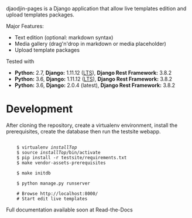 djaodjin-pages is a Django application that allow live templates edition
and upload templates packages.

Major Features:

- Text edition (optional: markdown syntax)
- Media gallery (drag'n'drop in markdown or media placeholder)
- Upload template packages

Tested with

- **Python:** 2.7, **Django:** 1.11.12 ([LTS](https://www.djangoproject.com/download/)), **Django Rest Framework:** 3.8.2
- **Python:** 3.6, **Django:** 1.11.12 ([LTS](https://www.djangoproject.com/download/)), **Django Rest Framework:** 3.8.2
- **Python:** 3.6, **Django:** 2.0.4 (latest),       **Django Rest Framework:** 3.8.2

Development
===========

After cloning the repository, create a virtualenv environment, install
the prerequisites, create the database then run the testsite webapp.

<pre><code>
    $ virtualenv <em>installTop</em>
    $ source <em>installTop</em>/bin/activate
    $ pip install -r testsite/requirements.txt
    $ make vendor-assets-prerequisites

    $ make initdb

    $ python manage.py runserver

    # Browse http://localhost:8000/
    # Start edit live templates
</code></pre>

Full documentation available soon at Read-the-Docs